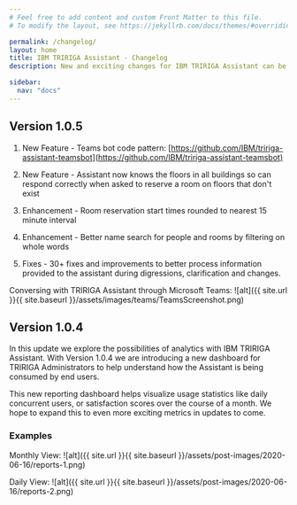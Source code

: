 ```yaml
---
# Feel free to add content and custom Front Matter to this file.
# To modify the layout, see https://jekyllrb.com/docs/themes/#overriding-theme-defaults

permalink: /changelog/
layout: home
title: IBM TRIRIGA Assistant - Changelog
description: New and exciting changes for IBM TRIRIGA Assistant can be found here. Follow our changelog for exciting version update info.

sidebar:
  nav: "docs"
---
```


## Version 1.0.5

1. New Feature - Teams bot code pattern: [https://github.com/IBM/tririga-assistant-teamsbot](https://github.com/IBM/tririga-assistant-teamsbot)

2. New Feature - Assistant now knows the floors in all buildings so can respond correctly when asked to reserve a room on floors that don't exist

3. Enhancement - Room reservation start times rounded to nearest 15 minute interval

4. Enhancement - Better name search for people and rooms by filtering on whole words

5. Fixes - 30+ fixes and improvements to better process information provided to the assistant during digressions, clarification and changes.

Conversing with TRIRIGA Assistant through Microsoft Teams:
![alt]({{ site.url }}{{ site.baseurl }}/assets/images/teams/TeamsScreenshot.png)


## Version 1.0.4

In this update we explore the possibilities of analytics with IBM TRIRIGA
Assistant. With Version 1.0.4 we are introducing a new dashboard for TRIRIGA
Administrators to help understand how the Assistant is being consumed by end users.

This new reporting dashboard helps visualize usage statistics like daily concurrent users, or satisfaction scores over the course of a month. We hope to expand this to even more exciting metrics in updates to come.

### Examples

Monthly View:
![alt]({{ site.url }}{{ site.baseurl }}/assets/post-images/2020-06-16/reports-1.png)

Daily View:
![alt]({{ site.url }}{{ site.baseurl }}/assets/post-images/2020-06-16/reports-2.png)
